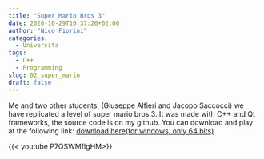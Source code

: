 ```yaml
---
title: "Super Mario Bros 3"
date: 2020-10-29T10:37:26+02:00
author: "Nico Fiorini"
categories: 
  - Universita
tags: 
  - C++
  - Programming 
slug: 02_super_mario
draft: false
---
```


Me and two other students, (Giuseppe Alfieri and Jacopo Saccocci) we have replicated a level of super mario bros 3.
It was made with C++ and Qt frameworks, the source code is on my github. You can download and play at the following link:
[download here(for windows, only 64 bits)](https://github.com/flowibbia/super_mario/releases/tag/v1.0)

{{< youtube P7QSWMfIgHM>}}
